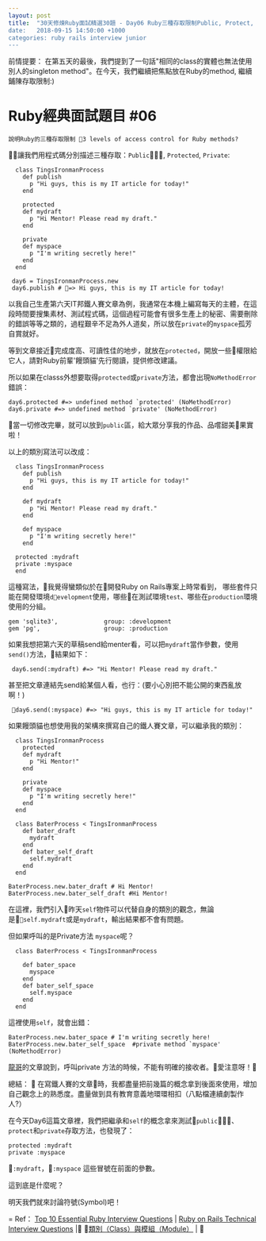 ```yaml
---
layout: post
title:  "30天修煉Ruby面試精選30題 - Day06 Ruby三種存取限制Public, Protect, Private
date:   2018-09-15 14:50:00 +1000
categories: ruby rails interview junior
---
```


前情提要：
在第五天的最後，我們提到了一句話"相同的class的實體也無法使用別人的singleton method"。在今天，我們繼續把焦點放在Ruby的method, 繼續鋪陳存取限制:)

Ruby經典面試題目 #06
===
`說明Ruby的三種存取限制 3 levels of access control for Ruby methods?`

讓我們用程式碼分別描述三種存取：`Public`, `Protected`, `Private`:

```
  class TingsIronmanProcess
    def publish
      p "Hi guys, this is my IT article for today!"
    end

    protected
    def mydraft
      p "Hi Mentor! Please read my draft."
    end

    private
    def myspace
      p "I'm writing secretly here!"
    end
  end

 day6 = TingsIronmanProcess.new
 day6.publish # => Hi guys, this is my IT article for today!
```

以我自己生產第六天IT邦鐵人賽文章為例，我通常在本機上編寫每天的主體，在這段時間要搜集素材、測試程式碼，這個過程可能會有很多生產上的秘密、需要刪除的錯誤等等之類的，過程艱辛不足為外人道矣，所以放在`private`的`myspace`孤芳自賞就好。

等到文章接近完成度高、可讀性佳的地步，就放在`protected`，開放一些權限給它人，請對Ruby前輩'饅頭貓'先行閱讀，提供修改建議。

所以如果在classs外想要取得`protected`或`private`方法，都會出現`NoMethodError`錯誤：

```
day6.protected #=> undefined method `protected' (NoMethodError)
day6.private #=> undefined method `private' (NoMethodError)
```

當一切修改完畢，就可以放到`public`區，給大眾分享我的作品、品嚐甜美果實啦！

以上的類別寫法可以改成：
```
  class TingsIronmanProcess
    def publish
      p "Hi guys, this is my IT article for today!"
    end

    def mydraft
      p "Hi Mentor! Please read my draft."
    end

    def myspace
      p "I'm writing secretly here!"
    end

  protected :mydraft
  private :myspace  
  end
```
這種寫法，我覺得蠻類似於在開發Ruby on Rails專案上時常看到，
哪些套件只能在開發環境`development`使用，哪些在測試環境`test`、哪些在`production`環境使用的分組。

```
gem 'sqlite3',             group: :development 
gem 'pg',                  group: :production
```

如果我想把第六天的草稿send給menter看，可以把`mydraft`當作參數，使用`send()`方法，結果如下：
```
 day6.send(:mydraft) #=> "Hi Mentor! Please read my draft."
```
甚至把文章連結先send給某個人看，也行：(要小心別把不能公開的東西亂放啊！)
```
 day6.send(:myspace) #=> "Hi guys, this is my IT article for today!"
```

如果饅頭貓也想使用我的架構來撰寫自己的鐵人賽文章，可以繼承我的類別：

```
  class TingsIronmanProcess
    protected
    def mydraft
      p "Hi Mentor!"
    end

    private
    def myspace
      p "I'm writing secretly here!"
    end  
  end

  class BaterProcess < TingsIronmanProcess
    def bater_draft
      mydraft
    end
    def bater_self_draft
      self.mydraft
    end     
  end

BaterProcess.new.bater_draft # Hi Mentor!
BaterProcess.new.bater_self_draft #Hi Mentor!

```
在這裡，我們引入昨天`self`物件可以代替自身的類別的觀念，無論是`self.mydraft`或是`mydraft`，輸出結果都不會有問題。

但如果呼叫的是Private方法 `myspace`呢？
```
  class BaterProcess < TingsIronmanProcess

    def bater_space
      myspace
    end
    def bater_self_space
      self.myspace
    end      
  end
```

這裡使用`self`，就會出錯：
```
BaterProcess.new.bater_space # I'm writing secretly here!
BaterProcess.new.bater_self_space  #private method `myspace' (NoMethodError)
```

[龍哥](https://railsbook.tw/chapters/08-ruby-basic-4.html)的文章說到，呼叫private 方法的時候，不能有明確的接收者。愛注意呀！

總結：

在寫鐵人賽的文章時，我都盡量把前幾篇的概念拿到後面來使用，增加自己觀念上的熟悉度。盡量做到具有教育意義地環環相扣（八點檔連續劇製作人?）

在今天Day6這篇文章裡，我們把繼承和`self`的概念拿來測試`public`、`protect`和`private`存取方法，也發現了：

```
protected :mydraft
private :myspace  
```
`:mydraft`，`:myspace` 這些冒號在前面的參數。

這到底是什麼呢？

明天我們就來討論符號(Symbol)吧！

=
Ref：
[Top 10 Essential Ruby Interview Questions](https://blog.bater.gq/ruby/2018/02/02/top-10-essential-ruby-interview-questions.html) |
[Ruby on Rails Technical Interview Questions](https://github.com/timurcatakli/ruby-on-rails-interview-questions-answers) |
[類別（Class）與模組（Module）](https://railsbook.tw/chapters/08-ruby-basic-4.html)  |
